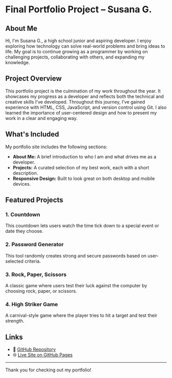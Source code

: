 # Final Portfolio Project – Susana G.

## About Me

Hi, I'm Susana G., a high school junior and aspiring developer. I enjoy exploring how technology can solve real-world problems and bring ideas to life. My goal is to continue growing as a programmer by working on challenging projects, collaborating with others, and expanding my knowledge.

## Project Overview

This portfolio project is the culmination of my work throughout the year. It showcases my progress as a developer and reflects both the technical and creative skills I've developed. Throughout this journey, I’ve gained experience with HTML, CSS, JavaScript, and version control using Git. I also learned the importance of user-centered design and how to present my work in a clear and engaging way.

## What's Included

My portfolio site includes the following sections:

* **About Me:** A brief introduction to who I am and what drives me as a developer.
* **Projects:** A curated selection of my best work, each with a short description.
* **Responsive Design:** Built to look great on both desktop and mobile devices.

## Featured Projects

### 1. Countdown

This countdown lets users watch the time tick down to a special event or date they choose.

### 2. Password Generator

This tool randomly creates strong and secure passwords based on user-selected criteria.

### 3. Rock, Paper, Scissors

A classic game where users test their luck against the computer by choosing rock, paper, or scissors.

### 4. High Striker Game

A carnival-style game where the player tries to hit a target and test their strength.

## Links

* 🔗 [GitHub Repository](https://github.com/susdabus/Final-Project)
* 🌐 [Live Site on GitHub Pages](https://susdabus.github.io/Final-Project/)

---

Thank you for checking out my portfolio!
